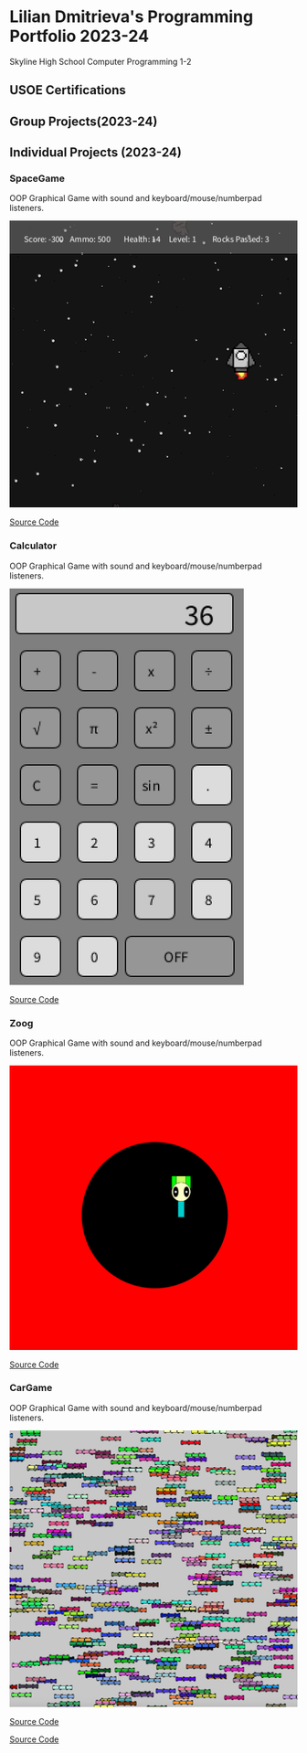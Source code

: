 # Lilian Dmitrieva's Programming Portfolio 2023-24
Skyline High School Computer Programming 1-2

## USOE Certifications

## Group Projects(2023-24)

## Individual Projects (2023-24)


### SpaceGame
OOP Graphical Game with sound and keyboard/mouse/numberpad listeners.

![Gameplay](https://github.com/LilianDm/programmingportfolio/blob/main/images/sg1.png?raw=true)

[Source Code](https://github.com/LilianDm/programmingportfolio/blob/main/src/SpaceGame.zip)

### Calculator
OOP Graphical Game with sound and keyboard/mouse/numberpad listeners.

![Gameplay](https://github.com/LilianDm/programmingportfolio/blob/main/images/calc.png?raw=true)

[Source Code](https://github.com/LilianDm/programmingportfolio/blob/main/src/CalcKeyboard.zip)

### Zoog
OOP Graphical Game with sound and keyboard/mouse/numberpad listeners.

![Gameplay](https://github.com/LilianDm/programmingportfolio/blob/main/images/zg1.png?raw=true)

[Source Code](https://github.com/LilianDm/programmingportfolio/blob/main/src/Zoog.zip)

### CarGame
OOP Graphical Game with sound and keyboard/mouse/numberpad listeners.

![Gameplay](https://github.com/LilianDm/programmingportfolio/blob/main/images/cg1.png?raw=true)

[Source Code](https://github.com/LilianDm/programmingportfolio/blob/main/src/MakingCars%202.zip)

[Source Code](https://github.com/LilianDm/programmingportfolio/blob/main/src/ConversionApp.zip)
